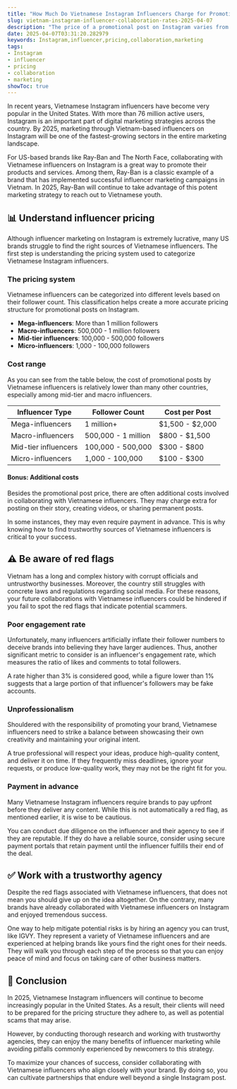 ```yaml
---
title: "How Much Do Vietnamese Instagram Influencers Charge for Promotion?"
slug: vietnam-instagram-influencer-collaboration-rates-2025-04-07
description: "The price of a promotional post on Instagram varies from region to region. This article examines the costs associated with collaborating with Vietnamese influencers in 2025."
date: 2025-04-07T03:31:20.282979
keywords: Instagram,influencer,pricing,collaboration,marketing
tags:
- Instagram
- influencer
- pricing
- collaboration
- marketing
showToc: true
---
```


In recent years, Vietnamese Instagram influencers have become very popular in the United States. With more than 76 million active users, Instagram is an important part of digital marketing strategies across the country. By 2025, marketing through Vietnam-based influencers on Instagram will be one of the fastest-growing sectors in the entire marketing landscape.

For US-based brands like Ray-Ban and The North Face, collaborating with Vietnamese influencers on Instagram is a great way to promote their products and services. Among them, Ray-Ban is a classic example of a brand that has implemented successful influencer marketing campaigns in Vietnam. In 2025, Ray-Ban will continue to take advantage of this potent marketing strategy to reach out to Vietnamese youth.

## 📊 Understand influencer pricing

Although influencer marketing on Instagram is extremely lucrative, many US brands struggle to find the right sources of Vietnamese influencers. The first step is understanding the pricing system used to categorize Vietnamese Instagram influencers.

### The pricing system

Vietnamese influencers can be categorized into different levels based on their follower count. This classification helps create a more accurate pricing structure for promotional posts on Instagram. 

- **Mega-influencers**: More than 1 million followers
- **Macro-influencers**: 500,000 - 1 million followers
- **Mid-tier influencers**: 100,000 - 500,000 followers
- **Micro-influencers**: 1,000 - 100,000 followers

### Cost range

As you can see from the table below, the cost of promotional posts by Vietnamese influencers is relatively lower than many other countries, especially among mid-tier and macro influencers.

| **Influencer Type**                      | **Follower Count**         | **Cost per Post**                     |
|------------------------------------------|----------------------------|---------------------------------------|
| Mega-influencers                         | 1 million+                 | $1,500 - $2,000                       |
| Macro-influencers                        | 500,000 - 1 million        | $800 - $1,500                         |
| Mid-tier influencers                     | 100,000 - 500,000          | $300 - $800                           |
| Micro-influencers                        | 1,000 - 100,000            | $100 - $300                           |

#### Bonus: Additional costs

Besides the promotional post price, there are often additional costs involved in collaborating with Vietnamese influencers. They may charge extra for posting on their story, creating videos, or sharing permanent posts.

In some instances, they may even require payment in advance. This is why knowing how to find trustworthy sources of Vietnamese influencers is critical to your success.

## ⚠️ Be aware of red flags

Vietnam has a long and complex history with corrupt officials and untrustworthy businesses. Moreover, the country still struggles with concrete laws and regulations regarding social media. For these reasons, your future collaborations with Vietnamese influencers could be hindered if you fail to spot the red flags that indicate potential scammers.

### Poor engagement rate

Unfortunately, many influencers artificially inflate their follower numbers to deceive brands into believing they have larger audiences. Thus, another significant metric to consider is an influencer's engagement rate, which measures the ratio of likes and comments to total followers.

A rate higher than 3% is considered good, while a figure lower than 1% suggests that a large portion of that influencer's followers may be fake accounts.

### Unprofessionalism

Shouldered with the responsibility of promoting your brand, Vietnamese influencers need to strike a balance between showcasing their own creativity and maintaining your original intent.

A true professional will respect your ideas, produce high-quality content, and deliver it on time. If they frequently miss deadlines, ignore your requests, or produce low-quality work, they may not be the right fit for you.

### Payment in advance

Many Vietnamese Instagram influencers require brands to pay upfront before they deliver any content. While this is not automatically a red flag, as mentioned earlier, it is wise to be cautious.

You can conduct due diligence on the influencer and their agency to see if they are reputable. If they do have a reliable source, consider using secure payment portals that retain payment until the influencer fulfills their end of the deal.

## ✅ Work with a trustworthy agency

Despite the red flags associated with Vietnamese influencers, that does not mean you should give up on the idea altogether. On the contrary, many brands have already collaborated with Vietnamese influencers on Instagram and enjoyed tremendous success.

One way to help mitigate potential risks is by hiring an agency you can trust, like IGVY. They represent a variety of Vietnamese influencers and are experienced at helping brands like yours find the right ones for their needs. They will walk you through each step of the process so that you can enjoy peace of mind and focus on taking care of other business matters.

## 🔗 Conclusion

In 2025, Vietnamese Instagram influencers will continue to become increasingly popular in the United States. As a result, their clients will need to be prepared for the pricing structure they adhere to, as well as potential scams that may arise.

However, by conducting thorough research and working with trustworthy agencies, they can enjoy the many benefits of influencer marketing while avoiding pitfalls commonly experienced by newcomers to this strategy.

To maximize your chances of success, consider collaborating with Vietnamese influencers who align closely with your brand. By doing so, you can cultivate partnerships that endure well beyond a single Instagram post.